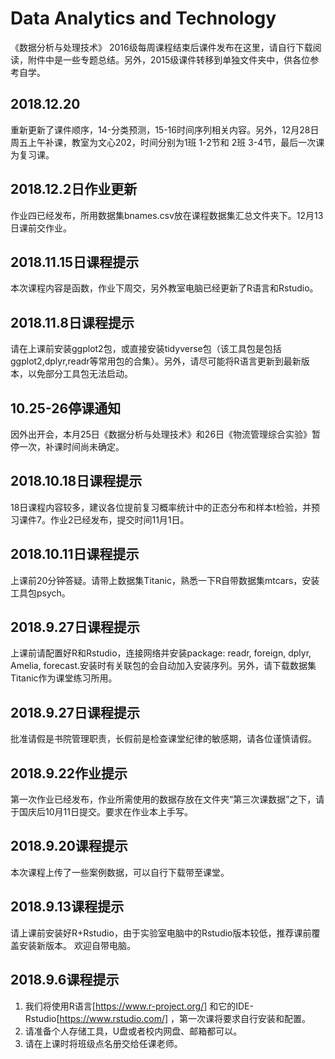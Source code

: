 # Data Analytics and Technology
《数据分析与处理技术》 2016级每周课程结束后课件发布在这里，请自行下载阅读，附件中是一些专题总结。另外，2015级课件转移到单独文件夹中，供各位参考自学。 
## 2018.12.20 
重新更新了课件顺序，14-分类预测，15-16时间序列相关内容。另外，12月28日周五上午补课，教室为文心202，时间分别为1班 1-2节和 2班 3-4节，最后一次课为复习课。

## 2018.12.2日作业更新  
作业四已经发布，所用数据集bnames.csv放在课程数据集汇总文件夹下。12月13日课前交作业。 

## 2018.11.15日课程提示 
本次课程内容是函数，作业下周交，另外教室电脑已经更新了R语言和Rstudio。 

## 2018.11.8日课程提示 
请在上课前安装ggplot2包，或直接安装tidyverse包（该工具包是包括ggplot2,dplyr,readr等常用包的合集）。另外，请尽可能将R语言更新到最新版本，以免部分工具包无法启动。 

## 10.25-26停课通知 
因外出开会，本月25日《数据分析与处理技术》和26日《物流管理综合实验》暂停一次，补课时间尚未确定。

## 2018.10.18日课程提示 
18日课程内容较多，建议各位提前复习概率统计中的正态分布和样本t检验，并预习课件7。作业2已经发布，提交时间11月1日。

## 2018.10.11日课程提示 
上课前20分钟答疑。请带上数据集Titanic，熟悉一下R自带数据集mtcars，安装工具包psych。

## 2018.9.27日课程提示  
上课前请配置好R和Rstudio，连接网络并安装package: readr, foreign, dplyr, Amelia, forecast.安装时有关联包的会自动加入安装序列。另外，请下载数据集Titanic作为课堂练习所用。

## 2018.9.27日课程提示 
批准请假是书院管理职责，长假前是检查课堂纪律的敏感期，请各位谨慎请假。 

## 2018.9.22作业提示 
第一次作业已经发布，作业所需使用的数据存放在文件夹“第三次课数据”之下，请于国庆后10月11日提交。要求在作业本上手写。
## 2018.9.20课程提示 
本次课程上传了一些案例数据，可以自行下载带至课堂。 

## 2018.9.13课程提示  
请上课前安装好R+Rstudio，由于实验室电脑中的Rstudio版本较低，推荐课前覆盖安装新版本。 欢迎自带电脑。


## 2018.9.6课程提示 
1. 我们将使用R语言[https://www.r-project.org/] 和它的IDE-Rstudio[https://www.rstudio.com/] ，第一次课将要求自行安装和配置。  
2. 请准备个人存储工具，U盘或者校内网盘、邮箱都可以。  
3. 请在上课时将班级点名册交给任课老师。 
